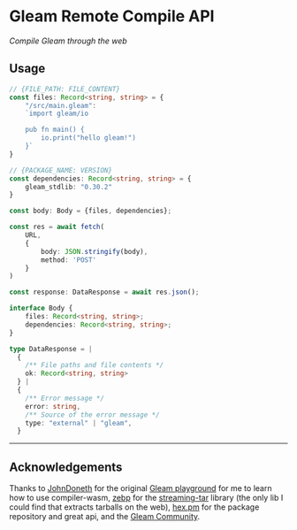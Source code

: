 # Gleam Remote Compile API

*Compile Gleam through the web*

## Usage


```ts
// {FILE_PATH: FILE_CONTENT}
const files: Record<string, string> = {
    "/src/main.gleam": 
    `import gleam/io

    pub fn main() {
        io.print("hello gleam!")
    }`
}

// {PACKAGE_NAME: VERSION}
const dependencies: Record<string, string> = {
    gleam_stdlib: "0.30.2"
}

const body: Body = {files, dependencies};

const res = await fetch(
    URL,
    {
        body: JSON.stringify(body),
        method: 'POST'
    }
)

const response: DataResponse = await res.json();

```

```ts
interface Body {
    files: Record<string, string>;
    dependencies: Record<string, string>;
}

type DataResponse = |
  {
    /** File paths and file contents */
    ok: Record<string, string>
  } | 
  { 
    /** Error message */
    error: string,
    /** Source of the error message */
    type: "external" | "gleam",
  }

```

---
## Acknowledgements

Thanks to [JohnDoneth](https://github.com/JohnDoneth) for the original [Gleam playground](https://github.com/JohnDoneth/gleam-playground) for me to learn how to use compiler-wasm, [zebp](https://github.com/zebp) for the [streaming-tar](https://github.com/zebp/streaming-tar) library (the only lib I could find that extracts tarballs on the web), [hex.pm](https://hex.pm) for the package repository and great api, and the [Gleam Community](https://discord.gg/hjgWjH7ktC).
